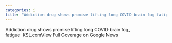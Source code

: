 ```yaml
---
categories: i
title: "Addiction drug shows promise lifting long COVID brain fog fatigue  KSLcom"
---
```

Addiction drug shows promise lifting long COVID brain fog, fatigue&nbsp;&nbsp;KSL.comView Full Coverage on Google News